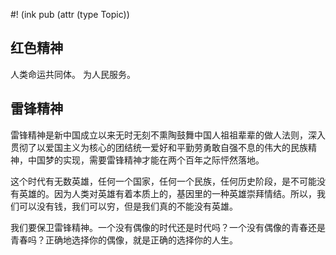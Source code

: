 #! (ink pub (attr (type Topic))


## 红色精神

人类命运共同体。
为人民服务。


## 雷锋精神

雷锋精神是新中国成立以来无时无刻不熏陶鼓舞中国人祖祖辈辈的做人法则，深入贯彻了以爱国主义为核心的团结统一爱好和平勤劳勇敢自强不息的伟大的民族精神，中国梦的实现，需要雷锋精神才能在两个百年之际怦然落地。

这个时代有无数英雄，任何一个国家，任何一个民族，任何历史阶段，是不可能没有英雄的。因为人类对英雄有着本质上的，基因里的一种英雄崇拜情结。所以，我们可以没有钱，我们可以穷，但是我们真的不能没有英雄。

我们要保卫雷锋精神。一个没有偶像的时代还是时代吗？一个没有偶像的青春还是青春吗？正确地选择你的偶像，就是正确的选择你的人生。